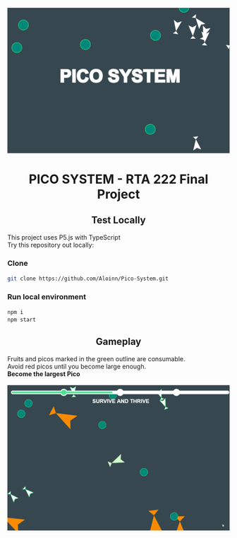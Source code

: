 ![PICO-SYSTEM](/imgs/cover.gif)
# <div align="center">PICO SYSTEM - RTA 222 Final Project</div>

## <div align="center">Test Locally</div>
This project uses P5.js with TypeScript <br/>
Try this repository out locally:  <br/>
### Clone
```bash
git clone https://github.com/Aloinn/Pico-System.git
```
### Run local environment
```bash
npm i
npm start
```

## <div align="center">Gameplay</div>
Fruits and picos marked in the green outline are consumable. <br/>
Avoid red picos until you become large enough. <br/>
**Become the largest Pico**<br/>
<br/>
![PICO-SYSTEM](/imgs/gameplay%202.gif)
